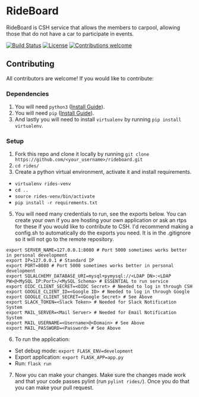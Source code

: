 # RideBoard

RideBoard is CSH service that allows the members to carpool, allowing those that do not have a car to participate in events.

[![Build Status](https://travis-ci.org/ag-ayush/rideboard.svg?branch=master)](https://travis-ci.org/ag-ayush/rideboard)
[![License](https://img.shields.io/github/license/mashape/apistatus.svg)](https://github.com/ag-ayush/rideboard/blob/master/LICENSE)
[![Contributions welcome](https://img.shields.io/badge/contributions-welcome-brightgreen.svg)](https://github.com/ag-ayush/rideboard/issues)

## Contributing
All contributors are welcome! If you would like to contribute:

### Dependencies
1. You will need `python3` ([Install Guide](https://docs.python-guide.org/starting/installation/#installation-guides)).
2. You will need `pip` ([Install Guide](https://packaging.python.org/tutorials/installing-packages/#ensure-you-can-run-pip-from-the-command-line)).
3. And lastly you will need to install `virtualenv` by running `pip install virtualenv`.

### Setup
1. Fork this repo and clone it locally by running `git clone https://github.com/<your_username>/rideboard.git`
2. `cd rides/`
2. Create a python virtual environment, activate it and install requirements.
  - `virtualenv rides-venv`
  - `cd ..`
  - `source rides-venv/bin/activate`
  - `pip install -r requirements.txt`
5. You will need many credentials to run, see the exports below. You can create your own if you are hosting your own application or ask an rtps for these if you would like to contribute to CSH. I'd recommend making a config.sh to automatically do the exports you need. It is in the .gitignore so it will not go to the remote repository.
```
export SERVER_NAME=127.0.0.1:8080 # Port 5000 sometimes works better in personal development
export IP=127.0.0.1 # Standard IP
export PORT=8080 # Port 5000 sometimes works better in personal development
export SQLALCHEMY_DATABASE_URI=mysql+pymysql://<LDAP DN>:<LDAP PW>@<MySQL IP:Port>/<MySQL Schema> # ESSENTIAL to run service
export OIDC_CLIENT_SECRET=<OIDC Secret> # Needed to log in through CSH
export GOOGLE_CLIENT_ID=<Google ID> # Needed to log in through Google
export GOOGLE_CLIENT_SECRET=<Google Secret> # See Above
export SLACK_TOKEN=<Slack Token> # Needed for Slack Notification System
export MAIL_SERVER=<Mail Server> # Needed for Email Notification System
export MAIL_USERNAME=<Username>@<Domain> # See Above
export MAIL_PASSWORD=<Password> # See Above
```
6. To run the application:
  - Set debug mode: `export FLASK_ENV=development`
  - Export application: `export FLASK_APP=app.py`
  - Run: `flask run`
7. Now you can make your changes. Make sure the changes made work and that your code passes pylint (run `pylint rides/`). Once you do that you can make your pull request.
